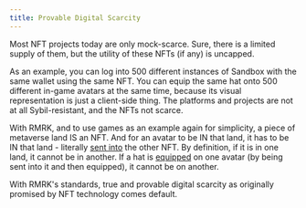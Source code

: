 ```yaml
---
title: Provable Digital Scarcity
---
```


Most NFT projects today are only mock-scarce. Sure, there is a limited supply of them, but the utility of these NFTs (if any) is uncapped. 

As an example, you can log into 500 different instances of Sandbox with the same wallet using the same NFT. You can equip the same hat onto 500 different in-game avatars at the same time, because its visual representation is just a client-side thing. The platforms and projects are not at all Sybil-resistant, and the NFTs not scarce.

With RMRK, and to use games as an example again for simplicity, a piece of metaverse land IS an NFT. And for an avatar to be IN that land, it has to be IN that land - literally [sent into](lego1-nested.md) the other NFT. By definition, if it is in one land, it cannot be in another. If a hat is [equipped](lego2.5-equippable.md) on one avatar (by being sent into it and then equipped), it cannot be on another.

With RMRK's standards, true and provable digital scarcity as originally promised by NFT technology comes default.